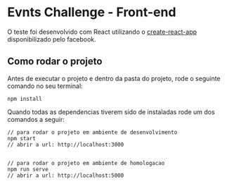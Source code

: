 # Evnts Challenge - Front-end

O teste foi desenvolvido com React utilizando o [create-react-app](https://github.com/facebookincubator/create-react-app) disponibilizado pelo facebook.

## Como rodar o projeto

Antes de executar o projeto e dentro da pasta do projeto, rode o seguinte comando no seu terminal:

```
npm install
```

Quando todas as dependencias tiverem sido de instaladas rode um dos comandos a seguir:

```
// para rodar o projeto em ambiente de desenvolvimento
npm start
// abrir a url: http://localhost:3000


// para rodar o projeto em ambiente de homologacao
npm run serve
// abrir a url: http://localhost:5000
```
